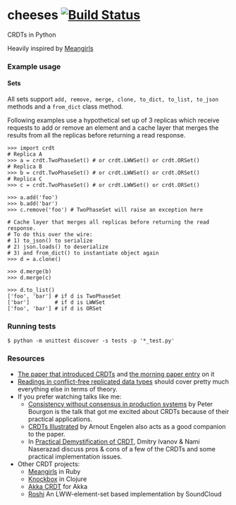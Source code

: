 # cheeses [![Build Status](https://travis-ci.org/Sushant/cheeses.svg?branch=master)](https://travis-ci.org/Sushant/cheeses)
CRDTs in Python

Heavily inspired by [Meangirls](https://github.com/aphyr/meangirls)

### Example usage

#### Sets
All sets support `add, remove, merge, clone, to_dict, to_list, to_json` methods and a `from_dict` class method.

Following examples use a hypothetical set up of 3 replicas which receive requests to add or remove an element and a cache layer that merges the results from all the replicas before returning a read response.

```
>>> import crdt
# Replica A
>>> a = crdt.TwoPhaseSet() # or crdt.LWWSet() or crdt.ORSet()
# Replica B
>>> b = crdt.TwoPhaseSet() # or crdt.LWWSet() or crdt.ORSet()
# Replica C
>>> c = crdt.TwoPhaseSet() # or crdt.LWWSet() or crdt.ORSet()

>>> a.add('foo')
>>> b.add('bar')
>>> c.remove('foo') # TwoPhaseSet will raise an exception here

# Cache layer that merges all replicas before returning the read response. 
# To do this over the wire:
# 1) to_json() to serialize
# 2) json.loads() to deserialize
# 3) and from_dict() to instantiate object again
>>> d = a.clone()

>>> d.merge(b)
>>> d.merge(c)

>>> d.to_list()
['foo', 'bar'] # if d is TwoPhaseSet
['bar']        # if d is LWWSet
['foo', 'bar'] # if d is ORSet
```


### Running tests

```
$ python -m unittest discover -s tests -p '*_test.py'
```

### Resources

- [The paper that introduced CRDTs](https://hal.inria.fr/file/index/docid/555588/filename/techreport.pdf) and [the morning paper entry](https://blog.acolyer.org/2015/03/18/a-comprehensive-study-of-convergent-and-commutative-replicated-data-types/) on it
- [Readings in conflict-free replicated data types](http://christophermeiklejohn.com/crdt/2014/07/22/readings-in-crdts.html) should cover pretty much everything else in terms of theory.
- If you prefer watching talks like me:
  - [Consistency without consensus in production systems](https://www.youtube.com/watch?v=em9zLzM8O7c) by Peter Bourgon is the talk that got me excited about CRDTs because of their practical applications.
  - [CRDTs Illustrated](https://www.youtube.com/watch?v=9xFfOhasiOE) by Arnout Engelen also acts as a good companion to the paper.
  - In [Practical Demystification of CRDT](https://www.youtube.com/watch?v=PQzNW8uQ_Y4), Dmitry Ivanov & Nami Naserazad discuss pros & cons of a few of the CRDTs and some practical implementation issues.
- Other CRDT projects:
  - [Meangirls](https://github.com/aphyr/meangirls) in Ruby
  - [Knockbox](https://github.com/reiddraper/knockbox) in Clojure
  - [Akka CRDT](https://github.com/jboner/akka-crdt) for Akka
  - [Roshi](https://github.com/soundcloud/roshi) An LWW-element-set based implementation by SoundCloud
